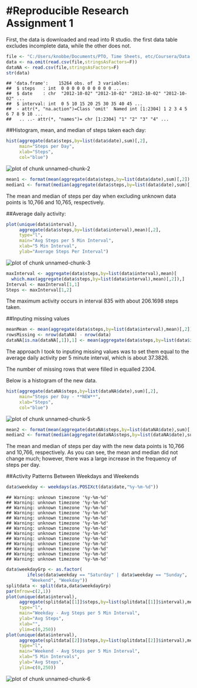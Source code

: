 #Reproducible Research
Assignment 1
==================================================

First, the data is downloaded and read into R studio. the first data table excludes incomplete data, while the other does not.


```r
file <- "C:/Users/knobbe/Documents/PTO, Time Sheets, etc/Coursera/Data Science Specialization/5. Reproducable Research/activity.csv"
data <- na.omit(read.csv(file,stringsAsFactors=F))
dataNA <- read.csv(file,stringsAsFactors=F)
str(data)
```

```
## 'data.frame':	15264 obs. of  3 variables:
##  $ steps   : int  0 0 0 0 0 0 0 0 0 0 ...
##  $ date    : chr  "2012-10-02" "2012-10-02" "2012-10-02" "2012-10-02" ...
##  $ interval: int  0 5 10 15 20 25 30 35 40 45 ...
##  - attr(*, "na.action")=Class 'omit'  Named int [1:2304] 1 2 3 4 5 6 7 8 9 10 ...
##   .. ..- attr(*, "names")= chr [1:2304] "1" "2" "3" "4" ...
```

##Histogram, mean, and median of steps taken each day:


```r
hist(aggregate(data$steps,by=list(data$date),sum)[,2],
     main="Steps per Day",
     xlab="Steps",
     col="blue")
```

![plot of chunk unnamed-chunk-2](figure/unnamed-chunk-2.png) 

```r
mean1 <- format(mean(aggregate(data$steps,by=list(data$date),sum)[,2]),big.mark=",",decimal.mark=".")
median1 <- format(median(aggregate(data$steps,by=list(data$date),sum)[,2]),big.mark=",",decimal.mark=".")
```

The mean and median of steps per day when excluding unknown data points is 10,766 and  10,765, respectively.

##Average daily activity:


```r
plot(unique(data$interval),
     aggregate(data$steps,by=list(data$interval),mean)[,2],
     type="l",
     main="Avg Steps per 5 Min Interval",
     xlab="5 Min Interval",
     ylab="Average Steps Per Interval")
```

![plot of chunk unnamed-chunk-3](figure/unnamed-chunk-3.png) 

```r
maxInterval <- aggregate(data$steps,by=list(data$interval),mean)[
  which.max(aggregate(data$steps,by=list(data$interval),mean)[,2]),]
Interval <- maxInterval[1,1]
Steps <- maxInterval[1,2]
```

The maximum activity occurs in interval 835 with about 206.1698 steps taken.

##Inputing missing values


```r
meanMean <- mean(aggregate(data$steps,by=list(data$interval),mean)[,2])
rowsMissing <- nrow(dataNA) - nrow(data)
dataNA[is.na(dataNA[,1]),1] <- mean(aggregate(data$steps,by=list(data$interval),mean)[,2]) 
```

The approach I took to inputing missing values was to set them equal to the   average daily activity per 5 minute interval, which is about 37.3826.


The number of missing rows that were filled in equalled 2304.

Below is a histogram of the new data.

```r
hist(aggregate(dataNA$steps,by=list(dataNA$date),sum)[,2],
     main="Steps per Day - **NEW**",
     xlab="Steps",
     col="blue")
```

![plot of chunk unnamed-chunk-5](figure/unnamed-chunk-5.png) 

```r
mean2 <- format(mean(aggregate(dataNA$steps,by=list(dataNA$date),sum)[,2]),big.mark=",",decimal.mark=".")
median2 <- format(median(aggregate(dataNA$steps,by=list(dataNA$date),sum)[,2]),big.mark=",",decimal.mark=".")
```

The mean and median of steps per day with the new data points is 10,766 and  10,766, respectively. As you can see, the mean and median did not change much; however, there was a large increase in the frequency of steps per day.

##Activity Patterns Between Weekdays and Weekends


```r
data$weekday <- weekdays(as.POSIXct(data$date,"%y-%m-%d"))
```

```
## Warning: unknown timezone '%y-%m-%d'
## Warning: unknown timezone '%y-%m-%d'
## Warning: unknown timezone '%y-%m-%d'
## Warning: unknown timezone '%y-%m-%d'
## Warning: unknown timezone '%y-%m-%d'
## Warning: unknown timezone '%y-%m-%d'
## Warning: unknown timezone '%y-%m-%d'
## Warning: unknown timezone '%y-%m-%d'
## Warning: unknown timezone '%y-%m-%d'
## Warning: unknown timezone '%y-%m-%d'
## Warning: unknown timezone '%y-%m-%d'
## Warning: unknown timezone '%y-%m-%d'
## Warning: unknown timezone '%y-%m-%d'
```

```r
data$weekdayGrp <- as.factor(
        ifelse(data$weekday == "Saturday" | data$weekday == "Sunday", 
         "Weekend", "Weekday"))
splitdata <- split(data,data$weekdayGrp)
par(mfrow=c(2,1))
plot(unique(data$interval),
     aggregate(splitdata[[1]]$steps,by=list(splitdata[[1]]$interval),mean)[,2],
     type="l",
     main="Weekday - Avg Steps per 5 Min Interval",
     ylab="Avg Steps",
     xlab="",
     ylim=c(0,250))
plot(unique(data$interval),
     aggregate(splitdata[[2]]$steps,by=list(splitdata[[2]]$interval),mean)[,2],
     type="l",
     main="Weekend - Avg Steps per 5 Min Interval",
     xlab="5 Min Intervals",
     ylab="Avg Steps",
     ylim=c(0,250))
```

![plot of chunk unnamed-chunk-6](figure/unnamed-chunk-6.png) 







